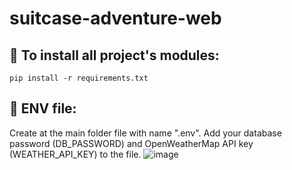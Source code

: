# suitcase-adventure-web

## :electric_plug: To install all project's modules:
```
pip install -r requirements.txt
```

## :closed_lock_with_key: ENV file:
Create at the main folder file with name ".env". Add your database password (DB_PASSWORD) and OpenWeatherMap API key (WEATHER_API_KEY) to the file.
![image](https://github.com/Viktoriia-code/suitcase-adventure-web/assets/43078402/1adec602-780e-4ec6-a257-8aa172207f3a)
